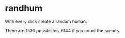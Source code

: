 # randhum

With every click create a random human.

There are 1536 possibilites, 6144 if you count the scenes.